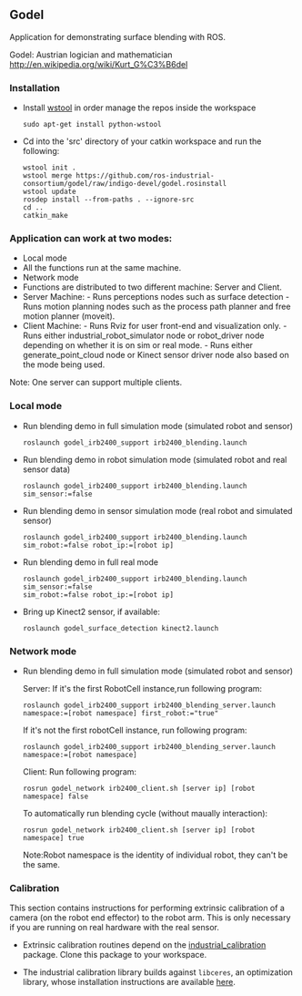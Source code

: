 ## Godel

Application for demonstrating surface blending with ROS.

Godel: Austrian logician and mathematician http://en.wikipedia.org/wiki/Kurt_G%C3%B6del

### Installation

- Install [wstool](http://wiki.ros.org/wstool) in order manage the repos inside the workspace
  ```
  sudo apt-get install python-wstool
  ```

- Cd into the 'src' directory of your catkin workspace and run the following:
  ```
  wstool init . 
  wstool merge https://github.com/ros-industrial-consortium/godel/raw/indigo-devel/godel.rosinstall
  wstool update
  rosdep install --from-paths . --ignore-src
  cd ..
  catkin_make
  ```
  
### Application can work at two modes:
-  Local mode
  -  All the functions run at the same machine.
-  Network mode
  -  Functions are distributed to two different machine: Server and Client.
  -  Server Machine:
    -  Runs perceptions nodes such as surface detection
    -  Runs motion planning nodes such as the process path planner and free motion planner (moveit).
  -  Client Machine:
    -  Runs Rviz for user front-end and visualization only.
    -  Runs either industrial_robot_simulator node or robot_driver node depending on whether it is on sim or real mode.
    -  Runs either generate_point_cloud node or Kinect sensor driver node also based on the mode being used.

  Note: One server can support multiple clients.
    
### Local mode

- Run blending demo in full simulation mode (simulated robot and sensor) 
  ```
  roslaunch godel_irb2400_support irb2400_blending.launch
  ```

- Run blending demo in robot simulation mode (simulated robot and real sensor data)
  ```
  roslaunch godel_irb2400_support irb2400_blending.launch sim_sensor:=false
  ```

- Run blending demo in sensor simulation mode (real robot and simulated sensor)
  ```
  roslaunch godel_irb2400_support irb2400_blending.launch sim_robot:=false robot_ip:=[robot ip]
  ```

- Run blending demo in full real mode
  ```
  roslaunch godel_irb2400_support irb2400_blending.launch sim_sensor:=false 
  sim_robot:=false robot_ip:=[robot ip]
  ```

- Bring up Kinect2 sensor, if available:
  ```
  roslaunch godel_surface_detection kinect2.launch
  ```

### Network mode
- Run blending demo in full simulation mode (simulated robot and sensor)
  
  Server: 
  If it's the first RobotCell instance,run following program: 
  ```
  roslaunch godel_irb2400_support irb2400_blending_server.launch namespace:=[robot namespace] first_robot:="true"
  ```
  If it's not the first robotCell instance, run following program:
  ```
  roslaunch godel_irb2400_support irb2400_blending_server.launch namespace:=[robot namespace]
  ```
  Client:
  Run following program:
  ```
  rosrun godel_network irb2400_client.sh [server ip] [robot namespace] false
  ```
  To automatically run blending cycle (without maually interaction):
  ```
  rosrun godel_network irb2400_client.sh [server ip] [robot namespace] true
  ```
  Note:Robot namespace is the identity of individual robot, they can't be the same.
  
  
  
### Calibration
This section contains instructions for performing extrinsic calibration of a camera (on the robot end effector) to the robot arm. This is only necessary if you are running on real hardware with the real sensor.

- Extrinsic calibration routines depend on the [industrial_calibration](https://github.com/ros-industrial/industrial_calibration) package. Clone this package to your workspace.

- The industrial calibration library builds against `libceres`, an optimization library, whose installation instructions are available [here](http://ceres-solver.org/building.html).
